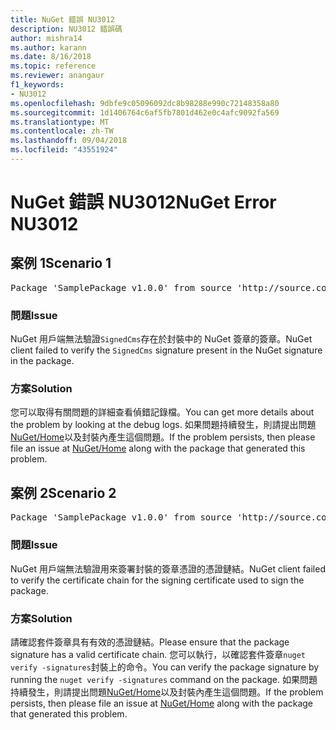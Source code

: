 ```yaml
---
title: NuGet 錯誤 NU3012
description: NU3012 錯誤碼
author: mishra14
ms.author: karann
ms.date: 8/16/2018
ms.topic: reference
ms.reviewer: anangaur
f1_keywords:
- NU3012
ms.openlocfilehash: 9dbfe9c05096092dc8b98288e990c72148358a80
ms.sourcegitcommit: 1d1406764c6af5fb7801d462e0c4afc9092fa569
ms.translationtype: MT
ms.contentlocale: zh-TW
ms.lasthandoff: 09/04/2018
ms.locfileid: "43551924"
---
```

# <a name="nuget-error-nu3012"></a><span data-ttu-id="c59c7-103">NuGet 錯誤 NU3012</span><span class="sxs-lookup"><span data-stu-id="c59c7-103">NuGet Error NU3012</span></span>

## <a name="scenario-1"></a><span data-ttu-id="c59c7-104">案例 1</span><span class="sxs-lookup"><span data-stu-id="c59c7-104">Scenario 1</span></span>

<pre>Package 'SamplePackage v1.0.0' from source 'http://source.com/index.json': The primary signature validation failed.</pre>

### <a name="issue"></a><span data-ttu-id="c59c7-105">問題</span><span class="sxs-lookup"><span data-stu-id="c59c7-105">Issue</span></span>

<span data-ttu-id="c59c7-106">NuGet 用戶端無法驗證`SignedCms`存在於封裝中的 NuGet 簽章的簽章。</span><span class="sxs-lookup"><span data-stu-id="c59c7-106">NuGet client failed to verify the `SignedCms` signature present in the NuGet signature in the package.</span></span>


### <a name="solution"></a><span data-ttu-id="c59c7-107">方案</span><span class="sxs-lookup"><span data-stu-id="c59c7-107">Solution</span></span>

<span data-ttu-id="c59c7-108">您可以取得有關問題的詳細查看偵錯記錄檔。</span><span class="sxs-lookup"><span data-stu-id="c59c7-108">You can get more details about the problem by looking at the debug logs.</span></span> <span data-ttu-id="c59c7-109">如果問題持續發生，則請提出問題[NuGet/Home](https://github.com/NuGet/Home/issues)以及封裝內產生這個問題。</span><span class="sxs-lookup"><span data-stu-id="c59c7-109">If the problem persists, then please file an issue at [NuGet/Home](https://github.com/NuGet/Home/issues) along with the package that generated this problem.</span></span>



## <a name="scenario-2"></a><span data-ttu-id="c59c7-110">案例 2</span><span class="sxs-lookup"><span data-stu-id="c59c7-110">Scenario 2</span></span>

<pre>Package 'SamplePackage v1.0.0' from source 'http://source.com/index.json': The primary signature found a chain building issue:  A certificate chain processed, but terminated in a root certificate which is not trusted by the trust provider.</pre>

### <a name="issue"></a><span data-ttu-id="c59c7-111">問題</span><span class="sxs-lookup"><span data-stu-id="c59c7-111">Issue</span></span>

<span data-ttu-id="c59c7-112">NuGet 用戶端無法驗證用來簽署封裝的簽章憑證的憑證鏈結。</span><span class="sxs-lookup"><span data-stu-id="c59c7-112">NuGet client failed to verify the certificate chain for the signing certificate used to sign the package.</span></span>


### <a name="solution"></a><span data-ttu-id="c59c7-113">方案</span><span class="sxs-lookup"><span data-stu-id="c59c7-113">Solution</span></span>

<span data-ttu-id="c59c7-114">請確認套件簽章具有有效的憑證鏈結。</span><span class="sxs-lookup"><span data-stu-id="c59c7-114">Please ensure that the package signature has a valid certificate chain.</span></span> <span data-ttu-id="c59c7-115">您可以執行，以確認套件簽章`nuget verify -signatures`封裝上的命令。</span><span class="sxs-lookup"><span data-stu-id="c59c7-115">You can verify the package signature by running the `nuget verify -signatures` command on the package.</span></span> <span data-ttu-id="c59c7-116">如果問題持續發生，則請提出問題[NuGet/Home](https://github.com/NuGet/Home/issues)以及封裝內產生這個問題。</span><span class="sxs-lookup"><span data-stu-id="c59c7-116">If the problem persists, then please file an issue at [NuGet/Home](https://github.com/NuGet/Home/issues) along with the package that generated this problem.</span></span>


